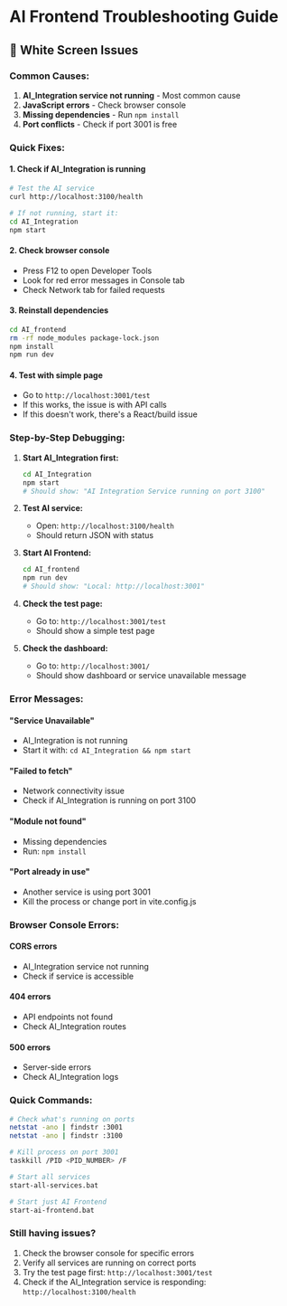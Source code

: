 # AI Frontend Troubleshooting Guide

## 🚨 White Screen Issues

### Common Causes:
1. **AI_Integration service not running** - Most common cause
2. **JavaScript errors** - Check browser console
3. **Missing dependencies** - Run `npm install`
4. **Port conflicts** - Check if port 3001 is free

### Quick Fixes:

#### 1. Check if AI_Integration is running
```bash
# Test the AI service
curl http://localhost:3100/health

# If not running, start it:
cd AI_Integration
npm start
```

#### 2. Check browser console
- Press F12 to open Developer Tools
- Look for red error messages in Console tab
- Check Network tab for failed requests

#### 3. Reinstall dependencies
```bash
cd AI_frontend
rm -rf node_modules package-lock.json
npm install
npm run dev
```

#### 4. Test with simple page
- Go to `http://localhost:3001/test`
- If this works, the issue is with API calls
- If this doesn't work, there's a React/build issue

### Step-by-Step Debugging:

1. **Start AI_Integration first:**
   ```bash
   cd AI_Integration
   npm start
   # Should show: "AI Integration Service running on port 3100"
   ```

2. **Test AI service:**
   - Open: `http://localhost:3100/health`
   - Should return JSON with status

3. **Start AI Frontend:**
   ```bash
   cd AI_frontend
   npm run dev
   # Should show: "Local: http://localhost:3001"
   ```

4. **Check the test page:**
   - Go to: `http://localhost:3001/test`
   - Should show a simple test page

5. **Check the dashboard:**
   - Go to: `http://localhost:3001/`
   - Should show dashboard or service unavailable message

### Error Messages:

#### "Service Unavailable"
- AI_Integration is not running
- Start it with: `cd AI_Integration && npm start`

#### "Failed to fetch"
- Network connectivity issue
- Check if AI_Integration is running on port 3100

#### "Module not found"
- Missing dependencies
- Run: `npm install`

#### "Port already in use"
- Another service is using port 3001
- Kill the process or change port in vite.config.js

### Browser Console Errors:

#### CORS errors
- AI_Integration service not running
- Check if service is accessible

#### 404 errors
- API endpoints not found
- Check AI_Integration routes

#### 500 errors
- Server-side errors
- Check AI_Integration logs

### Quick Commands:

```bash
# Check what's running on ports
netstat -ano | findstr :3001
netstat -ano | findstr :3100

# Kill process on port 3001
taskkill /PID <PID_NUMBER> /F

# Start all services
start-all-services.bat

# Start just AI Frontend
start-ai-frontend.bat
```

### Still having issues?

1. Check the browser console for specific errors
2. Verify all services are running on correct ports
3. Try the test page first: `http://localhost:3001/test`
4. Check if the AI_Integration service is responding: `http://localhost:3100/health`
